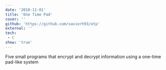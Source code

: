 ```yaml
---
date: '2018-11-01'
title: 'One Time Pad'
cover: ''
github: 'https://github.com/xavierh93/otp'
external: ''
tech:
 - C
show: 'true'
---
```


Five small programs that encrypt and decrypt information using a one-time pad-like system
